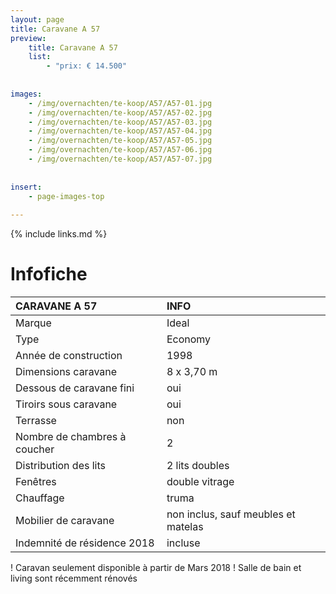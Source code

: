 ```yaml
---
layout: page
title: Caravane A 57
preview: 
    title: Caravane A 57
    list:
        - "prix: € 14.500"
        
        
images:
    - /img/overnachten/te-koop/A57/A57-01.jpg
    - /img/overnachten/te-koop/A57/A57-02.jpg
    - /img/overnachten/te-koop/A57/A57-03.jpg
    - /img/overnachten/te-koop/A57/A57-04.jpg
    - /img/overnachten/te-koop/A57/A57-05.jpg
    - /img/overnachten/te-koop/A57/A57-06.jpg
    - /img/overnachten/te-koop/A57/A57-07.jpg
    
    
insert:
    - page-images-top
    
---
```


{% include links.md %}



# Infofiche 

CARAVANE A 57               | INFO        | 
:---------------------------|:------------|
Marque                      |Ideal  
Type                        |Economy
Année de construction       |1998
Dimensions caravane         |8 x 3,70 m
Dessous de caravane fini    |oui
Tiroirs sous caravane       |oui
Terrasse                    |non
Nombre de chambres à coucher|2
Distribution des lits       |2 lits doubles
Fenêtres                    |double vitrage
Chauffage                   |truma
Mobilier de caravane        |non inclus, sauf meubles et matelas
Indemnité de résidence 2018 |incluse

! Caravan seulement disponible à partir de Mars 2018
! Salle de bain et living sont récemment rénovés
